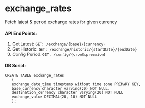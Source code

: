 # exchange_rates
Fetch latest &amp; period exchange rates for given currency

#### API End Points:
1. Get Latest: `GET: /exchange/{base}/{currency}`
2. Get Historic: `GET: /exchange/historic/{startDate}/{endDate}`
3. Config Period: `GET: /config/{cronExpression}`

#### DB Script:
```
CREATE TABLE exchange_rates
   (
   exchange_date_time timestamp without time zone PRIMARY KEY,
   base_currency character varying(20) NOT NULL,
   destination_currency character varying(20) NOT NULL,
   exchange_value DECIMAL(20, 10) NOT NULL
   );
```

